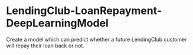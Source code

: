 # LendingClub-LoanRepayment-DeepLearningModel
Create a model which can predict whether a future LendingClub customer will repay their loan back or not.
